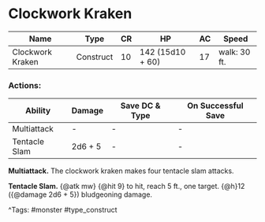 # Clockwork Kraken

| Name | Type | CR | HP | AC | Speed |
|------|------|----|----|----|-------|
| Clockwork Kraken | Construct | 10 | 142 (15d10 + 60) | 17 | walk: 30 ft. |

### Actions:

| Ability | Damage | Save DC & Type | On Successful Save |
|---------|--------|----------------|--------------------|
| Multiattack | - | - | - |
| Tentacle Slam | 2d6 + 5 | - | - |


**Multiattack.** The clockwork kraken makes four tentacle slam attacks.

**Tentacle Slam.** {@atk mw} {@hit 9} to hit, reach 5 ft., one target. {@h}12 ({@damage 2d6 + 5}) bludgeoning damage.

^Tags: #monster #type_construct